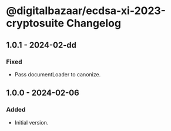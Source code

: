 # @digitalbazaar/ecdsa-xi-2023-cryptosuite Changelog

## 1.0.1 - 2024-02-dd

### Fixed
- Pass documentLoader to canonize.

## 1.0.0 - 2024-02-06

### Added
- Initial version.
